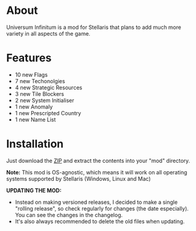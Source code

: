 # About

Universum Infinitum is a mod for Stellaris that plans to add much more variety in all aspects of the game.

# Features

 - 10 new Flags
 - 7 new Techonolgies
 - 4 new Strategic Resources
 - 3 new Tile Blockers
 - 2 new System Initialiser
 - 1 new Anomaly
 - 1 new Prescripted Country
 - 1 new Name List

# Installation

Just download the [ZIP](https://github.com/HoratiuMl/Stellaris-UniversumInfinitum/archive/master.zip) and extract the contents into your "mod" directory.

**Note:** This mod is OS-agnostic, which means it will work on all operating systems supported by Stellaris (Windows, Linux and Mac)

**UPDATING THE MOD:**
- Instead on making versioned releases, I decided to make a single "rolling release", so check regularly for changes (the date especially).
You can see the changes in the changelog.
- It's also always recommended to delete the old files when updating.
